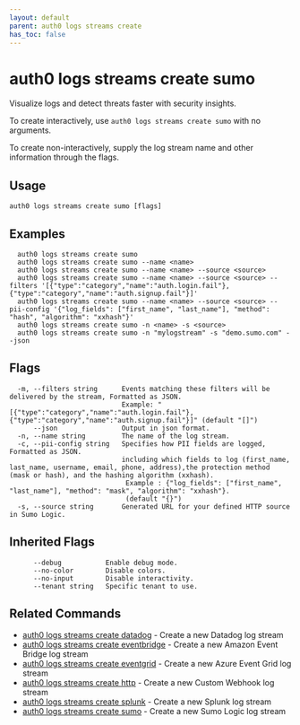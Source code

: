 ```yaml
---
layout: default
parent: auth0 logs streams create
has_toc: false
---
```

# auth0 logs streams create sumo

Visualize logs and detect threats faster with security insights.

To create interactively, use `auth0 logs streams create sumo` with no arguments.

To create non-interactively, supply the log stream name and other information through the flags.

## Usage
```
auth0 logs streams create sumo [flags]
```

## Examples

```
  auth0 logs streams create sumo
  auth0 logs streams create sumo --name <name>
  auth0 logs streams create sumo --name <name> --source <source>
  auth0 logs streams create sumo --name <name> --source <source> --filters '[{"type":"category","name":"auth.login.fail"},{"type":"category","name":"auth.signup.fail"}]'
  auth0 logs streams create sumo --name <name> --source <source> --pii-config '{"log_fields": ["first_name", "last_name"], "method": "hash", "algorithm": "xxhash"}'
  auth0 logs streams create sumo -n <name> -s <source>
  auth0 logs streams create sumo -n "mylogstream" -s "demo.sumo.com" --json
```


## Flags

```
  -m, --filters string      Events matching these filters will be delivered by the stream, Formatted as JSON. 
                            Example: "[{"type":"category","name":"auth.login.fail"},{"type":"category","name":"auth.signup.fail"}]" (default "[]")
      --json                Output in json format.
  -n, --name string         The name of the log stream.
  -c, --pii-config string   Specifies how PII fields are logged, Formatted as JSON. 
                            including which fields to log (first_name, last_name, username, email, phone, address),the protection method (mask or hash), and the hashing algorithm (xxhash). 
                             Example : {"log_fields": ["first_name", "last_name"], "method": "mask", "algorithm": "xxhash"}. 
                             (default "{}")
  -s, --source string       Generated URL for your defined HTTP source in Sumo Logic.
```


## Inherited Flags

```
      --debug           Enable debug mode.
      --no-color        Disable colors.
      --no-input        Disable interactivity.
      --tenant string   Specific tenant to use.
```


## Related Commands

- [auth0 logs streams create datadog](auth0_logs_streams_create_datadog.md) - Create a new Datadog log stream
- [auth0 logs streams create eventbridge](auth0_logs_streams_create_eventbridge.md) - Create a new Amazon Event Bridge log stream
- [auth0 logs streams create eventgrid](auth0_logs_streams_create_eventgrid.md) - Create a new Azure Event Grid log stream
- [auth0 logs streams create http](auth0_logs_streams_create_http.md) - Create a new Custom Webhook log stream
- [auth0 logs streams create splunk](auth0_logs_streams_create_splunk.md) - Create a new Splunk log stream
- [auth0 logs streams create sumo](auth0_logs_streams_create_sumo.md) - Create a new Sumo Logic log stream


